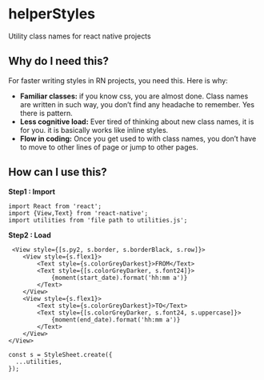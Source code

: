 # helperStyles
Utility class names for react native projects



## Why do I need this?

For faster writing styles in RN projects, you need this. Here is why:
- **Familiar classes:** if you know css, you are almost done. Class names are written in such way, you don’t find any headache to remember. Yes there is pattern.
- **Less cognitive load:** Ever tired of thinking about new class names, it is for you. it is basically works like inline styles.
- **Flow in coding:** Once you get used to with class names, you don’t have to move to other lines of page or jump to other pages.


## How can I use this?

__Step1 : Import__

```
import React from 'react';
import {View,Text} from 'react-native';
import utilities from 'file path to utilities.js';
```

__Step2 : Load__

```
 <View style={[s.py2, s.border, s.borderBlack, s.row]}>
	<View style={s.flex1}>
		<Text style={s.colorGreyDarkest}>FROM</Text>
		<Text style={[s.colorGreyDarker, s.font24]}>
			{moment(start_date).format('hh:mm a')}
		</Text>
	</View>
	<View style={s.flex1}>
		<Text style={s.colorGreyDarkest}>TO</Text>
		<Text style={[s.colorGreyDarker, s.font24, s.uppercase]}>
			{moment(end_date).format('hh:mm a')}
		</Text>
	</View>
</View>
```

```
const s = StyleSheet.create({
  ...utilities,
});
```

